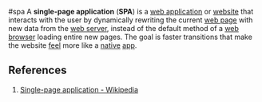 #spa
A **single-page application** (**SPA**) is a [web application](https://en.wikipedia.org/wiki/Web_application) or [website](https://en.wikipedia.org/wiki/Website) that interacts with the user by dynamically rewriting the current [web page](https://en.wikipedia.org/wiki/Web_design) with new data from the [web server](https://en.wikipedia.org/wiki/Web_server), instead of the default method of a [web browser](https://en.wikipedia.org/wiki/Web_browser) loading entire new pages. The goal is faster transitions that make the website [feel](https://en.wikipedia.org/wiki/User_experience) more like a [native](https://en.wikipedia.org/wiki/Native_(computing)) [app](https://en.wikipedia.org/wiki/Application_software).

## References

1. [Single-page application - Wikipedia](https://en.wikipedia.org/wiki/Single-page_application)